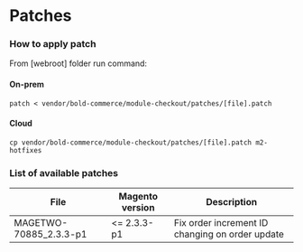 # Patches

### How to apply patch
From [webroot] folder run command:

#### On-prem
```
patch < vendor/bold-commerce/module-checkout/patches/[file].patch
```

#### Cloud
```
cp vendor/bold-commerce/module-checkout/patches/[file].patch m2-hotfixes
```

### List of available patches

| File                          | Magento version | Description                                     |
|-------------------------------|-----------------|-------------------------------------------------|
| MAGETWO-70885_2.3.3-p1        | <= 2.3.3-p1     | Fix order increment ID changing on order update |
